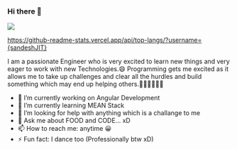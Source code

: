 ### Hi there 👋
 <a href="https://www.linkedin.com/in/sandesh-s-1394a1183/"><img src="https://img.shields.io/badge/LinkedIn-0077B5?style=for-the-badge&logo=linkedin&logoColor=white"></a>
 
 https://github-readme-stats.vercel.app/api/top-langs/?username={sandeshJIT}

I am a passionate Engineer who is very excited to learn new things and very eager to work with
new Technologies.😄
Programming gets me excited as it allows me to take up challenges and clear all the hurdles
and build something which may end up helping others.👨🏿‍💻👨🏿‍💻

- 🔭 I’m currently working on Angular Development
- 🌱 I’m currently learning MEAN Stack
- 🤔 I’m looking for help with anything which is a challange to me
- 💬 Ask me about FOOD and CODE... xD
- 📫 How to reach me: anytime 😀
- ⚡ Fun fact: I dance too (Professionally btw xD)


